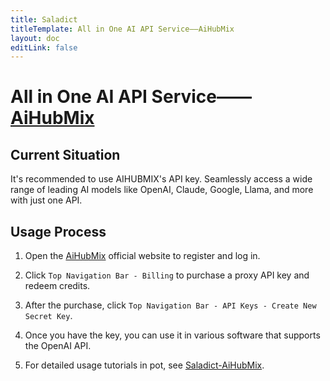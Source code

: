 ```yaml
---
title: Saladict
titleTemplate: All in One AI API Service——AiHubMix
layout: doc
editLink: false
---
```


# All in One AI API Service——[AiHubMix](https://aihubmix.com/register?aff=trJY&lang=en)

## Current Situation

It's recommended to use AIHUBMIX's API key. Seamlessly access a wide range of leading AI models like OpenAI, Claude, Google, Llama, and more with just one API.

## Usage Process

1. Open the [AiHubMix](https://aihubmix.com/register?aff=trJY&lang=en) official website to register and log in.

2. Click `Top Navigation Bar - Billing` to purchase a proxy API key and redeem credits.

3. After the purchase, click `Top Navigation Bar - API Keys - Create New Secret Key`.

4. Once you have the key, you can use it in various software that supports the OpenAI API.

5. For detailed usage tutorials in pot, see [Saladict-AiHubMix](/en/docs/api/translate/openai.html#aihubmix).
